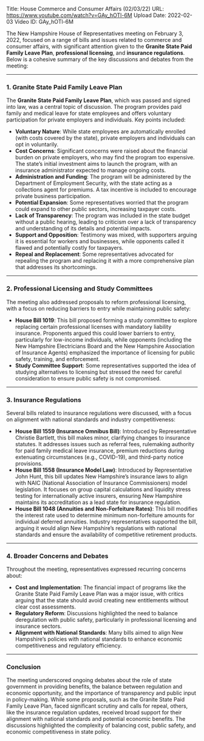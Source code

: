 Title: House Commerce and Consumer Affairs (02/03/22)
URL: https://www.youtube.com/watch?v=GAy_hOTl-6M
Upload Date: 2022-02-03
Video ID: GAy_hOTl-6M

The New Hampshire House of Representatives meeting on February 3, 2022, focused on a range of bills and issues related to commerce and consumer affairs, with significant attention given to the **Granite State Paid Family Leave Plan**, **professional licensing**, and **insurance regulations**. Below is a cohesive summary of the key discussions and debates from the meeting:

---

### **1. Granite State Paid Family Leave Plan**
The **Granite State Paid Family Leave Plan**, which was passed and signed into law, was a central topic of discussion. The program provides paid family and medical leave for state employees and offers voluntary participation for private employers and individuals. Key points included:
- **Voluntary Nature**: While state employees are automatically enrolled (with costs covered by the state), private employers and individuals can opt in voluntarily. 
- **Cost Concerns**: Significant concerns were raised about the financial burden on private employers, who may find the program too expensive. The state’s initial investment aims to launch the program, with an insurance administrator expected to manage ongoing costs.
- **Administration and Funding**: The program will be administered by the Department of Employment Security, with the state acting as a collections agent for premiums. A tax incentive is included to encourage private business participation.
- **Potential Expansion**: Some representatives worried that the program could expand to other public sectors, increasing taxpayer costs.
- **Lack of Transparency**: The program was included in the state budget without a public hearing, leading to criticism over a lack of transparency and understanding of its details and potential impacts.
- **Support and Opposition**: Testimony was mixed, with supporters arguing it is essential for workers and businesses, while opponents called it flawed and potentially costly for taxpayers.
- **Repeal and Replacement**: Some representatives advocated for repealing the program and replacing it with a more comprehensive plan that addresses its shortcomings.

---

### **2. Professional Licensing and Study Committees**
The meeting also addressed proposals to reform professional licensing, with a focus on reducing barriers to entry while maintaining public safety:
- **House Bill 1019**: This bill proposed forming a study committee to explore replacing certain professional licenses with mandatory liability insurance. Proponents argued this could lower barriers to entry, particularly for low-income individuals, while opponents (including the New Hampshire Electricians Board and the New Hampshire Association of Insurance Agents) emphasized the importance of licensing for public safety, training, and enforcement.
- **Study Committee Support**: Some representatives supported the idea of studying alternatives to licensing but stressed the need for careful consideration to ensure public safety is not compromised.

---

### **3. Insurance Regulations**
Several bills related to insurance regulations were discussed, with a focus on alignment with national standards and industry competitiveness:
- **House Bill 1559 (Insurance Omnibus Bill)**: Introduced by Representative Christie Bartlett, this bill makes minor, clarifying changes to insurance statutes. It addresses issues such as referral fees, rulemaking authority for paid family medical leave insurance, premium reductions during extenuating circumstances (e.g., COVID-19), and third-party notice provisions.
- **House Bill 1558 (Insurance Model Law)**: Introduced by Representative John Hunt, this bill updates New Hampshire’s insurance laws to align with NAIC (National Association of Insurance Commissioners) model legislation. It focuses on group capital calculations and liquidity stress testing for internationally active insurers, ensuring New Hampshire maintains its accreditation as a lead state for insurance regulation.
- **House Bill 1048 (Annuities and Non-Forfeiture Rates)**: This bill modifies the interest rate used to determine minimum non-forfeiture amounts for individual deferred annuities. Industry representatives supported the bill, arguing it would align New Hampshire’s regulations with national standards and ensure the availability of competitive retirement products.

---

### **4. Broader Concerns and Debates**
Throughout the meeting, representatives expressed recurring concerns about:
- **Cost and Implementation**: The financial impact of programs like the Granite State Paid Family Leave Plan was a major issue, with critics arguing that the state should avoid creating new entitlements without clear cost assessments.
- **Regulatory Reform**: Discussions highlighted the need to balance deregulation with public safety, particularly in professional licensing and insurance sectors.
- **Alignment with National Standards**: Many bills aimed to align New Hampshire’s policies with national standards to enhance economic competitiveness and regulatory efficiency.

---

### **Conclusion**
The meeting underscored ongoing debates about the role of state government in providing benefits, the balance between regulation and economic opportunity, and the importance of transparency and public input in policy-making. While some proposals, such as the Granite State Paid Family Leave Plan, faced significant scrutiny and calls for repeal, others, like the insurance regulation updates, received broad support for their alignment with national standards and potential economic benefits. The discussions highlighted the complexity of balancing cost, public safety, and economic competitiveness in state policy.